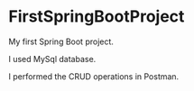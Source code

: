 # FirstSpringBootProject

My first Spring Boot project. 

I used MySql database.

I performed the CRUD operations in Postman.

